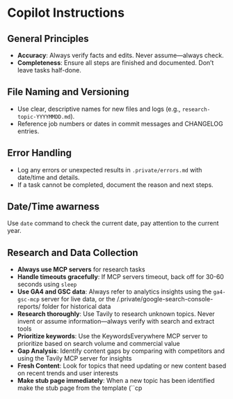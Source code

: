 # Copilot Instructions

## General Principles

- **Accuracy**: Always verify facts and edits. Never assume—always check.
- **Completeness**: Ensure all steps are finished and documented. Don’t leave tasks half-done.

## File Naming and Versioning

- Use clear, descriptive names for new files and logs (e.g., `research-topic-YYYYMMDD.md`).
- Reference job numbers or dates in commit messages and CHANGELOG entries.

## Error Handling

- Log any errors or unexpected results in `.private/errors.md` with date/time and details.
- If a task cannot be completed, document the reason and next steps.


## Date/Time awarness

Use `date` command to check the current date, pay attention to the current year.

## Research and Data Collection
- **Always use MCP servers** for research tasks
- **Handle timeouts gracefully**: If MCP servers timeout, back off for 30-60 seconds using `sleep`
- **Use GA4 and GSC data**: Always refer to analytics insights using the `ga4-gsc-mcp` server for live data, or the /.private/google-search-console-reports/ folder for historical data
- **Research thoroughly**: Use Tavily to research unknown topics. Never invent or assume information—always verify with search and extract tools
- **Prioritize keywords**: Use the KeywordsEverywhere MCP server to prioritize based on search volume and commercial value
- **Gap Analysis**: Identify content gaps by comparing with competitors and using the Tavily MCP server for insights
- **Fresh Content**: Look for topics that need updating or new content based on recent trends and user interests
- **Make stub page immediately**: When a new topic has been identified make the stub page from the template (``cp <template name>.dwt <new-page-name>.html`) immediately and populate with whatever basic information you already have on the subject, e.g. from research and searches.

## Project Management and Logging
- **Log all activities**: Write detailed logs in the `.private` folder, use the CHANGELOG.md for summaries
- **Check previous work**: When starting a job, review the `.private/last-job.md` file and the CHANGELOG.md to understand what was last completed and what needs to be done next
- **Store working files**: Use the `.private` folder for research results to avoid duplicate effort, don't cleanup, just keep everything
- **Use TODO.md**: Create, read and update a file `.private/TODO.md` with checklists of things to do. Delete items when done (don't just x mark them, actually delete them from the TODO.md file). When creating `Next steps` , `Next Priority Actions`, `Next Phase Priorities` or any thing about what is to do next append it to the TODO.md file.
- **Mark completed items DONE**: Whenever following instructions in a plan document, once a step has been completed edit the file to add DONE against the completed item with a date/time. If it is in the `TODO.md` then also delete the task line from the file.

## HTML and Template Management
- **Respect editable regions**: When editing HTML pages, only make changes within "editableRegion" boundaries if they exist
- **Edit templates, not pages**: For webpages using templates with editableRegions, make changes only in the template `.dwt` file referenced in the HTML header, then replicate the changes to the individual page files if necessary
- **Use shell scripts for bulk edits**: Employ `.sh` scripts with `sed`, `awk`, `sed` etc. for bulk operations (e.g., updating copyright notices). Avoid using diffs for such tasks
- **Create pages from templates**: Always use `cp <templatename>.dwt <new-filename>.html` when creating new pages

- **Close all tags**: Make sure that tags are closed properly, particularly `<script>` tags which must always be closed with `</script>`

## Quality Control and Documentation
- **Update instructions when needed**: If you make a mistake and correct it, update these instructions in the `.github/copilot-instructions.md` file. It is ok to include learnings that are specific to this project / destination
- **Document completed work**: When finishing a job, save the previous last-job.md file by renaming it with the file date-time to `completed-job-date-time.md`, then update the `.private/last-job.md` file with details of what was accomplished and next steps. Add a summary to CHANGELOG.md, creating it if necessary.
- **Verify all changes**: Always check your work—don't assume edits or shell commands executed correctly. Review files to confirm expected changes occurred

## Expanding the website 

- **Additional topics**: Identify topics that are missing from the website, or that could be expanded with more information, by using KeywordsEverywhere "People Also Search For" PASF to find searches that relate to the top topics mentioned in the `.private/google-search-console-reports/<domain>-query.csv`. Make stub pages from the .dwt template using `cp` and fill in with basic information from existing research first before going on to expand into indepth resource page.
- **Expand short pages**: If pages have less than 500 words then research the topic and expand it to more than 500 words. Use `wc` to count words, but compare against the 'words' of the empty template .dwt file to make sure you are counting content words, not the template boilerplate.

## Linking policy
- **Link to authoritative sources**: Use tavily search to find correct links for hotels, restaurants, shops etc and link to them.
- **Check existing and new links are valid**: Use tavily extract to load links and make sure they really are the correct thing, if they are not search again and fix the links. If no specific link is found a generic link such as Wikipedia or Tripadvisor can be substituted.
- **External links to open in new window**: All external links should use `target="_blank"` to open in a new window.

## Additional instructions

- Do NOT add individual adsense units, rely ONLY upon the AutoAds script in the header.

- Write text in full rich prose suitable for a travel guide. Use bullet points only for things that really are a list, for other items expand a concept into one or more paragraphs. Break it up to avoid walls for text with "tips", lists or "see also", but be sure to include verbose explanatory well written prose with the vocabulary and reading level of middle school. - Instead of  `<li><strong>Clay Pot Cooking</strong>: Traditional vessels that enhance flavor development</li>` use `<p><strong>Clay Pot Cooking</strong>: These traditional vessels, crafted with care and steeped in history, offer a unique method of preparing food that elevates flavors to new heights. As the clay absorbs and radiates heat evenly, it allows ingredients to meld beautifully, creating dishes that are aromatic and deeply satisfying. Discover the magic of this time-honored technique, where every meal tells a story and every bite is a celebration of local culture.`

- Make sure newly created pages are integrated into site via relevant hyperlinks from other pages, or adding into footer or navigation for high value pages.

- If you are recommending a specific place, dish, activity then use Tavily search to research and make sure it really is available at that location, and having found it get some specifics such as company names, restaurant names, addresses, prices, opening hours etc where that place, dish, activity etc is available. Store verbatim Tavily search results into the .private folder with meaningful name for future reference.

- When you find one object at a location do research to find similar or additional. e.g. if you find a beach is mentioned search for more beaches if you have a recommended restaurant, search for more resturants, if you find a famous dish search for more famous dishes, if you find an entrance fee, search for more fees.

- When starting each project make good use of research tools including Tavily search, Google Analytics 4 and Google Search Console (ga4-gsc-mcp). New research should be stored verbatim in the .private folder for future reference.

- Examine and make use of all files in the `.private` folder that might help with a task. Pay attention to the facts file. and the fact checking instructions.

- Constantly strive to make the website even more be impressively informative, meticulously accurate, and clearly superior to its previous version - serving as a reliable resource for travelers.

- Look in the .private folder for youtube transcripts that can contain real user experience information that is useful for local color and detail. If no transcripts found try Tavily search to find youtube videos that are relevant to the topic you are working on, and then use the Tavily Extract tool to extract the material about the video. Store the transcript in the `.private` folder with a meaningful name for future reference.  Use this real user experience to enhance the site by offering "tips" and "recommendations" based on real user experience as well as looking for related topics that real visitors to the location have noticed, perhaps an interesting photo point, a great local cafe, a hidden gem that is not in the guidebooks.

## Localization and Language

- Always write in English but use local terms where appropriate, e.g. "MTR" for the subway in Hong Kong, "RER" for the Paris suburban train system, "S-Bahn" for the Berlin suburban train system, etc.  Local language names can be appended in parentheses, e.g. "MTR (地鐵)".
- Use local currency symbols and formats, e.g. "HK$" for Hong Kong dollars, "€" for Euros, "£" for British pounds.
- Prices should be in the local currency of the location being discussed, e.g. "HK$100" for a restaurant in Hong Kong, "€50" for a museum in Paris, "£20" for a park in London. In US locations use "$" for US dollars. Check the prices are reasonable, as online resources may give prices in US$ and jsut say $, so a resource that just says $ you have to work out is it local currency or US dollars. Use online search or currency converters to verify the local currency and convert prices if necessary.
- Give pronunciation tips for local names, e.g. "MTR (pronounced 'em-tee-are')", "RER (pronounced 'air-air')", "S-Bahn (pronounced 'ess-bahn')", "Ximending (pronounced 'shee-men-ding')"
